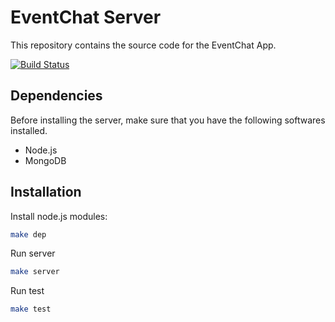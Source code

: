 EventChat Server
================

This repository contains the source code for the EventChat App.

[![Build Status](https://travis-ci.org/eventchat/server.svg?branch=master)](https://travis-ci.org/eventchat/server)


Dependencies
------------

Before installing the server, make sure that you have the following
softwares installed.

* Node.js
* MongoDB


Installation
------------

Install node.js modules:

```bash
make dep
```

Run server

```bash
make server
```

Run test

```bash
make test
```

